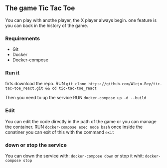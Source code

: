 ## The game Tic Tac Toe

You can play with anothe player, the X player always begin. one feature is you can back in the history of the game.


### Requirements
* Git
* Docker
* Docker-compose


### Run it 
firts download the repo. 
RUN `git clone https://github.com/Alejo-Rey/tic-tac-toe_react.git && cd tic-tac-toe_react`

Then you need to up the service
RUN `docker-compose up -d --build`

### Edit
You can edit the code directly in the path of the game or you can manage the container.
RUN `docker-compose exec node bash`
once inside the conatiner you can exit of this with the command `exit`

### down or stop the service
You can down the service with:
`docker-compose down`
or stop it whit:
`docker-compose stop`